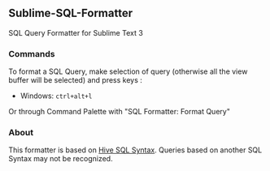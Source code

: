 ## Sublime-SQL-Formatter

SQL Query Formatter for Sublime Text 3

### Commands

To format a SQL Query, make selection of query (otherwise all the view buffer will be selected) and press keys :

* Windows: `ctrl+alt+l` 

Or through Command Palette with "SQL Formatter: Format Query"

### About

This formatter is based on [Hive SQL Syntax](https://cwiki.apache.org/confluence/display/Hive/LanguageManual). Queries based on another SQL Syntax may not be recognized.
